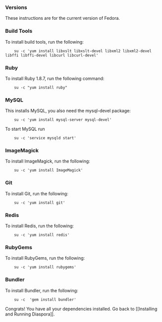 ### Versions

These instructions are for the current version of Fedora.

### Build Tools

To install build tools, run the following:

        su -c 'yum install libxslt libxslt-devel libxml2 libxml2-devel libffi libffi-devel libcurl libcurl-devel'

### Ruby

To install Ruby 1.8.7, run the following command:

        su -c "yum install ruby"

### MySQL

This installs MySQL, you also need the mysql-devel package:

        su -c 'yum install mysql-server mysql-devel'

To start MySQL run

        su -c 'service mysqld start'

### ImageMagick

To install ImageMagick, run the following:

        su -c 'yum install ImageMagick'

### Git

To install Git, run the following:

        su -c 'yum install git'

### Redis

To install Redis, run the following:

        su -c 'yum install redis'

### RubyGems

To install RubyGems, run the following:

        su -c 'yum install rubygems'

### Bundler

To install Bundler, run the following:

        su -c  'gem install bundler'

Congrats! You have all your dependencies installed. Go back to [[Installing and Running Diaspora]].

